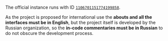The official instance runs with ID [`1106701151774199858`](https://discord.com/users/1106701151774199858).

As the project is proposed for international use the **abouts and all the interfaces must be in English**, but the 
project itself is developed by the Russian organization, so the **in-code commentaries must be in Russian** to do not 
obscure the development process.
